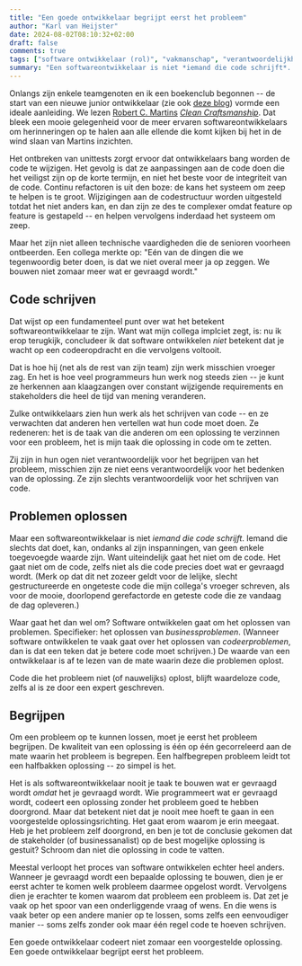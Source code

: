 ```yaml
---
title: "Een goede ontwikkelaar begrijpt eerst het probleem"
author: "Karl van Heijster"
date: 2024-08-02T08:10:32+02:00
draft: false
comments: true
tags: ["software ontwikkelaar (rol)", "vakmanschap", "verantwoordelijkheid", "waarde"]
summary: "Een softwareontwikkelaar is niet *iemand die code schrijft*. Iemand die slechts dat doet, kan, ondanks al zijn inspanningen, van geen enkele toegevoegde waarde zijn. Want uiteindelijk gaat het niet om de code. Het gaat niet om de code, zelfs niet als die code precies doet wat er gevraagd wordt. -- Software ontwikkelen gaat om het oplossen van problemen."
---
```


Onlangs zijn enkele teamgenoten en ik een boekenclub begonnen -- de start van een nieuwe junior ontwikkelaar (zie ook [deze blog](/blog/24/06/leren-door-het-te-doen/ "'Leren door het te doen?'")) vormde een ideale aanleiding. We lezen [Robert C. Martins]((https://en.wikipedia.org/wiki/Robert_C._Martin)) [*Clean Craftsmanship*](https://www.pearson.com/en-us/subject-catalog/p/clean-craftsmanship-disciplines-standards-and-ethics/P200000009529/9780136915713). Dat bleek een mooie gelegenheid voor de meer ervaren softwareontwikkelaars om herinneringen op te halen aan alle ellende die komt kijken bij het in de wind slaan van Martins inzichten.


Het ontbreken van unittests zorgt ervoor dat ontwikkelaars bang worden de code te wijzigen. Het gevolg is dat ze aanpassingen aan de code doen die het veiligst zijn op de korte termijn, en niet het beste voor de integriteit van de code. Continu refactoren is uit den boze: de kans het systeem om zeep te helpen is te groot. Wijzigingen aan de codestructuur worden uitgesteld totdat het niet anders kan, en dan zijn ze des te complexer omdat feature op feature is gestapeld -- en helpen vervolgens inderdaad het systeem om zeep.


Maar het zijn niet alleen technische vaardigheden die de senioren voorheen ontbeerden. Een collega merkte op: "Eén van de dingen die we tegenwoordig beter doen, is dat we niet overal meer ja op zeggen. We bouwen niet zomaar meer wat er gevraagd wordt." 


## Code schrijven


Dat wijst op een fundamenteel punt over wat het betekent softwareontwikkelaar te zijn. Want wat mijn collega implciet zegt, is: nu ik erop terugkijk, concludeer ik dat software ontwikkelen *niet* betekent dat je wacht op een codeeropdracht en die vervolgens voltooit.


Dat is hoe hij (net als de rest van zijn team) zijn werk misschien vroeger zag. En het is hoe veel programmeurs hun werk nog steeds zien -- je kunt ze herkennen aan klaagzangen over constant wijzigende requirements en stakeholders die heel de tijd van mening veranderen. 


Zulke ontwikkelaars zien hun werk als het schrijven van code -- en ze verwachten dat anderen hen vertellen wat hun code moet doen. Ze redeneren: het is de taak van die anderen om een oplossing te verzinnen voor een probleem, het is mijn taak die oplossing in code om te zetten.


Zij zijn in hun ogen niet verantwoordelijk voor het begrijpen van het probleem, misschien zijn ze niet eens verantwoordelijk voor het bedenken van de oplossing. Ze zijn slechts verantwoordelijk voor het schrijven van code.


## Problemen oplossen


Maar een softwareontwikkelaar is niet *iemand die code schrijft*. Iemand die slechts dat doet, kan, ondanks al zijn inspanningen, van geen enkele toegevoegde waarde zijn. Want uiteindelijk gaat het niet om de code. Het gaat niet om de code, zelfs niet als die code precies doet wat er gevraagd wordt. (Merk op dat dit net zozeer geldt voor de lelijke, slecht gestructureerde en ongeteste code die mijn collega's vroeger schreven, als voor de mooie, doorlopend gerefactorde en geteste code die ze vandaag de dag opleveren.)


Waar gaat het dan wel om? Software ontwikkelen gaat om het oplossen van problemen. Specifieker: het oplossen van *businessproblemen*. (Wanneer software ontwikkelen te vaak gaat over het oplossen van *codeerproblemen*, dan is dat een teken dat je betere code moet schrijven.) De waarde van een ontwikkelaar is af te lezen van de mate waarin deze die problemen oplost.


Code die het probleem niet (of nauwelijks) oplost, blijft waardeloze code, zelfs al is ze door een expert geschreven.


## Begrijpen


Om een probleem op te kunnen lossen, moet je eerst het probleem begrijpen. De kwaliteit van een oplossing is één op één gecorreleerd aan de mate waarin het probleem is begrepen. Een halfbegrepen probleem leidt tot een halfbakken oplossing -- zo simpel is het.


Het is als softwareontwikkelaar nooit je taak te bouwen wat er gevraagd wordt *omdat* het je gevraagd wordt. Wie programmeert wat er gevraagd wordt, codeert een oplossing zonder het probleem goed te hebben doorgrond. Maar dat betekent niet dat je nooit mee hoeft te gaan in een voorgestelde oplossingsrichting. Het gaat erom waarom je erin meegaat. Heb je het probleem zelf doorgrond, en ben je tot de conclusie gekomen dat de stakeholder (of businessanalist) op de best mogelijke oplossing is gestuit? Schroom dan niet die oplossing in code te vatten. 


Meestal verloopt het proces van software ontwikkelen echter heel anders. Wanneer je gevraagd wordt een bepaalde oplossing te bouwen, dien je er eerst achter te komen welk probleem daarmee opgelost wordt. Vervolgens dien je erachter te komen waarom dat probleem een probleem is. Dat zet je vaak op het spoor van een onderliggende vraag of wens. En die wens is vaak beter op een andere manier op te lossen, soms zelfs een eenvoudiger manier -- soms zelfs zonder ook maar één regel code te hoeven schrijven. 


Een goede ontwikkelaar codeert niet zomaar een voorgestelde oplossing. Een goede ontwikkelaar begrijpt eerst het probleem.
